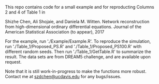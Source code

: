 This repo contains code for a small example and for reproducting Columns 2 and 4 of Table 1 in 
  
  Shizhe Chen, Ali Shojaie, and Daniela M. Witten. Network reconstruction from high-dimensional ordinary differential equations. Journal of the American Statistical Association (to appear), 2017

For the example, run './Example/Example.R'.
To reproduce the simulation, run './Table_1/Proposed_PS.R' and './Table_1/Proposed_PS100.R' with different random seeds. 
Then run './Table_1/GetTable.R' to summarize the result. The data sets are from DREAM5 challenge, and are available upon request.

Note that it is still work-in-progress to make the functions more robust. Contact me at szdchen@ucdavis.edu for any bugs/issues. 



